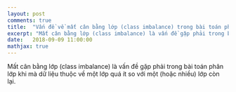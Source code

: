 ```yaml
---
layout: post
comments: true
title:  "Vấn đề về mất cân bằng lớp (class imbalance) trong bài toán phân lớp"
excerpt: "Mất cân bằng lớp (class imbalance) là vấn đề gặp phải trong bài toán phân lớp khi mà dữ liệu thuộc về một lớp (thường là lớp quan trọng) quá ít so với một (hoặc các) lớp còn lại."
date:   2018-09-09 11:00:00
mathjax: true
---
```


Mất cân bằng lớp (class imbalance) là vấn đề gặp phải trong bài toán phân lớp khi mà dữ liệu thuộc về một lớp quá ít so với một (hoặc nhiều) lớp còn lại.